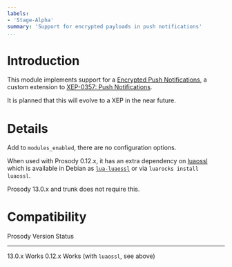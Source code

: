 ```yaml
---
labels:
- 'Stage-Alpha'
summary: 'Support for encrypted payloads in push notifications'
...
```


Introduction
============

This module implements support for a [Encrypted Push Notifications](https://xeps.tigase.net//docs/push-notifications/encrypt/),
a custom extension to [XEP-0357: Push Notifications](https://xmpp.org/extensions/xep-0357.html).

It is planned that this will evolve to a XEP in the near future.

Details
=======

Add to `modules_enabled`, there are no configuration options.

When used with Prosody 0.12.x, it has an extra dependency on
[luaossl](http://25thandclement.com/~william/projects/luaossl.html)
which is available in Debian as
[`lua-luaossl`](https://tracker.debian.org/pkg/lua-luaossl) or via
`luarocks install luaossl`.

Prosody 13.0.x and trunk does not require this.

# Compatibility

  Prosody Version   Status
  ----------------- -----------------------------------
  13.0.x            Works
  0.12.x            Works (with `luaossl`, see above)

